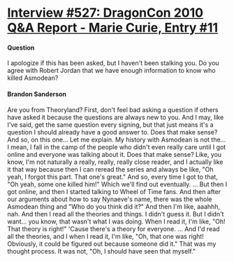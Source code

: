 # [Interview #527: DragonCon 2010 Q&A Report - Marie Curie, Entry #11](https://www.theoryland.com/intvmain.php?i=527#11)

#### Question

I apologize if this has been asked, but I haven't been stalking you. Do you agree with Robert Jordan that we have enough information to know who killed Asmodean?

#### Brandon Sanderson

Are you from Theoryland? First, don't feel bad asking a question if others have asked it because the questions are always new to you. And I may, like I've said, get the same question every signing, but that just means it's a question I should already have a good answer to. Does that make sense? And so, on this one... Let me explain. My history with Asmodean is not the... I mean, I fall in the camp of the people who didn't even really care until I got online and everyone was talking about it. Does that make sense? Like, you know, I'm not naturally a really, really, really close reader, and I actually like it that way because then I can reread the series and always be like, "Oh yeah, I forgot this part. That one's great." And so, every time I got to that, "Oh yeah, some one killed him!" Which we'll find out eventually. ... But then I got online, and then I started talking to Wheel of Time fans. And then after our arguments about how to say Nynaeve's name, there was the whole Asmodean thing and "Who do you think did it?" And then I'm like, aaahhh, nah. And then I read all the theories and things. I didn't guess it. But I didn't want... you know, that wasn't what I was doing. When I read it, I'm like, "Oh! That theory is right!" 'Cause there's a theory for everyone. ... And I'd read all the theories, and I when I read it, I'm like, "Oh, that one was right! Obviously, it could be figured out because someone did it." That was my thought process. It was not, "Oh, I should have seen that myself."

